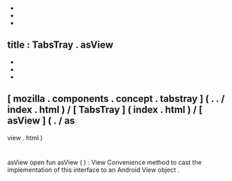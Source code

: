 -
-
-
title
:
TabsTray
.
asView
-
-
-
-
[
mozilla
.
components
.
concept
.
tabstray
]
(
.
.
/
index
.
html
)
/
[
TabsTray
]
(
index
.
html
)
/
[
asView
]
(
.
/
as
-
view
.
html
)
#
asView
open
fun
asView
(
)
:
View
Convenience
method
to
cast
the
implementation
of
this
interface
to
an
Android
View
object
.
